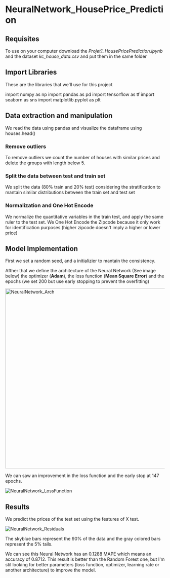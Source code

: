 # NeuralNetwork_HousePrice_Prediction

## Requisites 

To use on your computer download the *Projet1_HousePricePrediction.ipynb* and the dataset *kc_house_data.csv* and put them in the same folder

## Import Libraries 

These are the libraries that we'll use for this project

import numpy as np
import pandas as pd
import tensorflow as tf
import seaborn as sns
import matplotlib.pyplot as plt

## Data extraction and manipulation

We read the data using pandas and visualize the dataframe using houses.head()

### Remove outliers 

To remove outliers we count the number of houses with similar prices and delete the groups with length below 5.

### Split the data between test and train set 

We split the data (80% train and 20% test) considering the stratification to mantain similar distributions between the train set and test set

### Normalization and One Hot Encode 

We normalize the quantitative variables in the train test, and apply the same ruler to the test set. We One Hot Encode the Zipcode because it only work for identification purposes (higher zipcode doesn't imply a higher or lower price) 

## Model Implementation 

First we set a random seed, and a initializier to mantain the consistency. 

Afther that we define the architecture of the Neural Network (See image below) the optimizer (**Adam**), the loss function (**Mean Square Error**) and the epochs (we set 200 but use early stopping to prevent the overfitting) 

<img width="568" alt="NeuralNetwork_Arch" src="https://github.com/user-attachments/assets/4b77b5f3-908c-4324-bbfb-5c2280cf59e7">

We can saw an improvement in the loss function and the early stop at 147 epochs. 

![NeuralNetwork_LossFunction](https://github.com/user-attachments/assets/3c7faae1-a021-47fe-b20e-73946a0fc675)

## Results 

We predict the prices of the test set using the features of X test. 

![NeuralNetwork_Residuals](https://github.com/user-attachments/assets/3f007f0c-6819-46f7-b04f-55d614ebbcd6)

The skyblue bars represent the 90% of the data and the gray colored bars represent the 5% tails. 

We can see this Neural Network has an 0.1288 MAPE which means an accuracy of 0.8712. This result is better than the Random Forest one, but I'm stil looking for better parameters (loss function, optimizer, learning rate or another architecture) to improve the model. 
